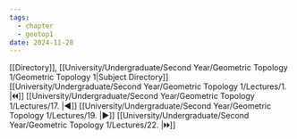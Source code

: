 ```yaml
---
tags:
  - chapter
  - geotop1
date: 2024-11-28
---
```

[[Directory]], [[University/Undergraduate/Second Year/Geometric Topology 1/Geometric Topology 1|Subject Directory]]
[[University/Undergraduate/Second Year/Geometric Topology 1/Lectures/1. |🞀🞀]] [[University/Undergraduate/Second Year/Geometric Topology 1/Lectures/17. |◀]] [[University/Undergraduate/Second Year/Geometric Topology 1/Lectures/19. |▶]] [[University/Undergraduate/Second Year/Geometric Topology 1/Lectures/22. |🞂🞂]]
# 
## 
### 